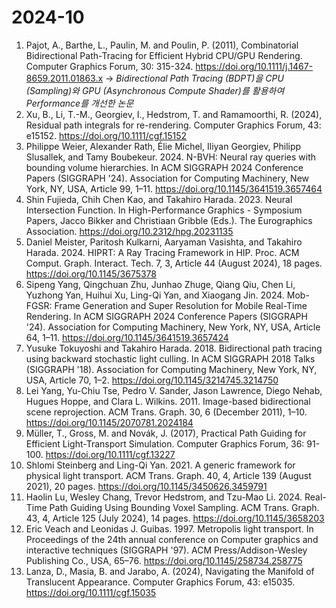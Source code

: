 # 2024-10 
1. Pajot, A., Barthe, L., Paulin, M. and Poulin, P. (2011), Combinatorial Bidirectional Path-Tracing for Efficient Hybrid CPU/GPU Rendering. Computer Graphics Forum, 30: 315-324. https://doi.org/10.1111/j.1467-8659.2011.01863.x -> _Bidirectional Path Tracing (BDPT)을 CPU (Sampling)와 GPU (Asynchronous Compute Shader)를 활용하여 Performance를 개선한 논문_
2. Xu, B., Li, T.-M., Georgiev, I., Hedstrom, T. and Ramamoorthi, R. (2024), Residual path integrals for re-rendering. Computer Graphics Forum, 43: e15152. https://doi.org/10.1111/cgf.15152
3. Philippe Weier, Alexander Rath, Élie Michel, Iliyan Georgiev, Philipp Slusallek, and Tamy Boubekeur. 2024. N-BVH: Neural ray queries with bounding volume hierarchies. In ACM SIGGRAPH 2024 Conference Papers (SIGGRAPH '24). Association for Computing Machinery, New York, NY, USA, Article 99, 1–11. https://doi.org/10.1145/3641519.3657464
4. Shin Fujieda, Chih Chen Kao, and Takahiro Harada. 2023. Neural Intersection Function. In High-Performance Graphics - Symposium Papers, Jacco Bikker and Christiaan Gribble (Eds.). The Eurographics Association. https://doi.org/10.2312/hpg.20231135
5. Daniel Meister, Paritosh Kulkarni, Aaryaman Vasishta, and Takahiro Harada. 2024. HIPRT: A Ray Tracing Framework in HIP. Proc. ACM Comput. Graph. Interact. Tech. 7, 3, Article 44 (August 2024), 18 pages. https://doi.org/10.1145/3675378
6. Sipeng Yang, Qingchuan Zhu, Junhao Zhuge, Qiang Qiu, Chen Li, Yuzhong Yan, Huihui Xu, Ling-Qi Yan, and Xiaogang Jin. 2024. Mob-FGSR: Frame Generation and Super Resolution for Mobile Real-Time Rendering. In ACM SIGGRAPH 2024 Conference Papers (SIGGRAPH '24). Association for Computing Machinery, New York, NY, USA, Article 64, 1–11. https://doi.org/10.1145/3641519.3657424
7. Yusuke Tokuyoshi and Takahiro Harada. 2018. Bidirectional path tracing using backward stochastic light culling. In ACM SIGGRAPH 2018 Talks (SIGGRAPH '18). Association for Computing Machinery, New York, NY, USA, Article 70, 1–2. https://doi.org/10.1145/3214745.3214750  
8. Lei Yang, Yu-Chiu Tse, Pedro V. Sander, Jason Lawrence, Diego Nehab, Hugues Hoppe, and Clara L. Wilkins. 2011. Image-based bidirectional scene reprojection. ACM Trans. Graph. 30, 6 (December 2011), 1–10. https://doi.org/10.1145/2070781.2024184
9. Müller, T., Gross, M. and Novák, J. (2017), Practical Path Guiding for Efficient Light-Transport Simulation. Computer Graphics Forum, 36: 91-100. https://doi.org/10.1111/cgf.13227
10. Shlomi Steinberg and Ling-Qi Yan. 2021. A generic framework for physical light transport. ACM Trans. Graph. 40, 4, Article 139 (August 2021), 20 pages. https://doi.org/10.1145/3450626.3459791
11. Haolin Lu, Wesley Chang, Trevor Hedstrom, and Tzu-Mao Li. 2024. Real-Time Path Guiding Using Bounding Voxel Sampling. ACM Trans. Graph. 43, 4, Article 125 (July 2024), 14 pages. https://doi.org/10.1145/3658203
12. Eric Veach and Leonidas J. Guibas. 1997. Metropolis light transport. In Proceedings of the 24th annual conference on Computer graphics and interactive techniques (SIGGRAPH '97). ACM Press/Addison-Wesley Publishing Co., USA, 65–76. https://doi.org/10.1145/258734.258775
13. Lanza, D., Masia, B. and Jarabo, A. (2024), Navigating the Manifold of Translucent Appearance. Computer Graphics Forum, 43: e15035. https://doi.org/10.1111/cgf.15035
